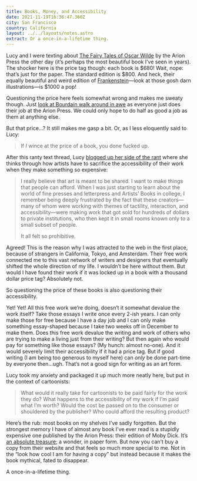 ```yaml
---
title: Books, Money, and Accessibility
date: 2021-11-19T16:36:47.360Z
city: San Francisco
country: California
layout: ../../layouts/notes.astro
extract: Or a once-in-a-lifetime thing.
---
```

Lucy and I were texting about [The Fairy Tales of Oscar Wilde](https://www.arionpress.com/store/114-the-fairy-tales-of-oscar-wilde) by the Arion Press the other day (it’s perhaps the most beautiful book I’ve seen in years). The shocker here is the price tag though: each book is $680! Wait, nope: that’s just for the paper. The standard edition is $800. And heck, their equally beautiful and weird edition of [Frankenstein](https://www.arionpress.com/store/115-frankenstein)—look at those gosh darn illustrations—is $1000 a pop!

Questioning the price here feels somewhat wrong and makes me sweaty though. Just [look at Bourdain walk around in awe](https://www.youtube.com/watch?v=i-5NhxYRqUI) as everyone just does their job at the Arion Press. We could only hope to do half as good a job as them at anything else.

But that price...? It still makes me gasp a bit. Or, as I less eloquently said to Lucy:

> If *I* wince at the price of a book, you done fucked up. 

After this ranty text thread, Lucy [blogged up her side of the rant](https://lucybellwood.com/relative-pricing/) where she thinks through how artists have to sacrifice the accessibility of their work when they make something so expensive:

> I really believe that art is meant to be shared. I want to make things that people can afford. When I was just starting to learn about the world of fine presses and letterpress and Artists’ Books in college, I remember being deeply frustrated by the fact that these creators—many of whom were working with themes of tactility, interaction, and accessibility—were making work that got sold for hundreds of dollars to private institutions, who then kept it in small rooms known only to a small subset of people.
> 
> It all felt so prohibitive.

Agreed! This is the reason why I was attracted to the web in the first place, because of strangers in California, Tokyo, and Amsterdam. Their free work connected me to this vast network of writers and designers that eventually shifted the whole direction of my life. I wouldn’t be here without them. But would I have found their work if it was locked up in a book with a thousand dollar price tag? Absolutely not. 

So questioning the price of these books is also questioning their accessibility. 

Yet! Yet! All this free work we’re doing, doesn’t it somewhat devalue the work itself? Take those essays I write once every 2-ish years. I can only make those for free because I have a day job and I can only make something essay-shaped because I take two weeks off in December to make them. Does this free work devalue the writing and work of others who are trying to make a living just from their writing? But then again who would pay for something like those essays? (My hunch: almost no-one). And it would severely limit their accessibility if it had a price tag. But if good writing (I am being too generous to myself here) can _only_ be done part-time by everyone then...ugh. That’s not a good sign for writing as an art form.

Lucy took my anxiety and packaged it up much more neatly here, but put in the context of cartoonists:

> What would it really take for cartoonists to be paid fairly for the work they do? What happens to the accessibility of my work if I’m paid what I’m worth? Would the cost be passed on to the consumer or shouldered by the publisher? Who could afford the resulting product?

Here’s the rub: most books on my shelves I’ve sadly forgotten. But the strongest memory I have of almost any book I’ve ever read is a stupidly expensive one published by the Arion Press: their edition of Moby Dick. It’s [an absolute treasure](https://fontsinuse.com/uses/30/moby-dick-the-arion-press-edition); a wonder, in paper form. But now you can’t buy a copy from their website and that feels so much more special to me. Not in the “look how cool I am for having a copy” but instead because it makes the book mythical, fated to disappear. 

A once-in-a-lifetime thing. 
